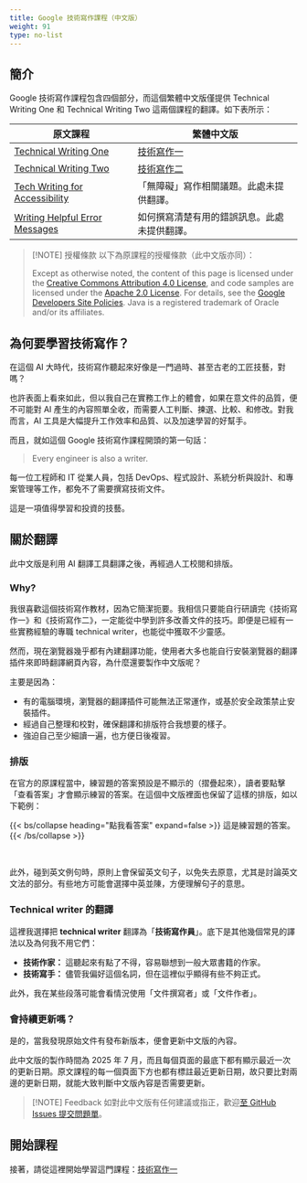 ```yaml
---
title: Google 技術寫作課程（中文版）
weight: 91
type: no-list
---
```


## 簡介

Google 技術寫作課程包含四個部分，而這個繁體中文版僅提供 Technical Writing One 和 Technical Writing Two 這兩個課程的翻譯。如下表所示：

| 原文課程 | 繁體中文版 |
| --------|-----------|
| [Technical Writing One](https://developers.google.com/tech-writing/one) | [技術寫作一](one/) |
| [Technical Writing Two](https://developers.google.com/tech-writing/two) | [技術寫作二](two/) |
| [Tech Writing for Accessibility](https://developers.google.com/tech-writing/accessibility) | 「無障礙」寫作相關議題。此處未提供翻譯。 |
| [Writing Helpful Error Messages](https://developers.google.com/tech-writing/error-messages) | 如何撰寫清楚有用的錯誤訊息。此處未提供翻譯。 |

> [!NOTE] 授權條款
> 以下為原課程的授權條款（此中文版亦同）：
>
> Except as otherwise noted, the content of this page is licensed under the [Creative Commons Attribution 4.0 License](https://creativecommons.org/licenses/by/4.0/), and code samples are licensed under the [Apache 2.0 License](https://www.apache.org/licenses/LICENSE-2.0). For details, see the [Google Developers Site Policies](https://developers.google.com/site-policies). Java is a registered trademark of Oracle and/or its affiliates.

## 為何要學習技術寫作？

在這個 AI 大時代，技術寫作聽起來好像是一門過時、甚至古老的工匠技藝，對嗎？

也許表面上看來如此，但以我自己在實務工作上的體會，如果在意文件的品質，便不可能對 AI 產生的內容照單全收，而需要人工判斷、揀選、比較、和修改。對我而言，AI 工具是大幅提升工作效率和品質、以及加速學習的好幫手。

而且，就如這個 Google 技術寫作課程開頭的第一句話：

> Every engineer is also a writer.

每一位工程師和 IT 從業人員，包括 DevOps、程式設計、系統分析與設計、和專案管理等工作，都免不了需要撰寫技術文件。

這是一項值得學習和投資的技藝。

## 關於翻譯

此中文版是利用 AI 翻譯工具翻譯之後，再經過人工校閱和排版。

### Why?

我很喜歡這個技術寫作教材，因為它簡潔扼要。我相信只要能自行研讀完《技術寫作一》和《技術寫作二》，一定能從中學到許多改善文件的技巧。即便是已經有一些實務經驗的專職 technical writer，也能從中獲取不少靈感。

然而，現在瀏覽器幾乎都有內建翻譯功能，使用者大多也能自行安裝瀏覽器的翻譯插件來即時翻譯網頁內容，為什麼還要製作中文版呢？

主要是因為：

- 有的電腦環境，瀏覽器的翻譯插件可能無法正常運作，或基於安全政策禁止安裝插件。
- 經過自己整理和校對，確保翻譯和排版符合我想要的樣子。
- 強迫自己至少細讀一遍，也方便日後複習。

### 排版

在官方的原課程當中，練習題的答案預設是不顯示的（摺疊起來），讀者要點擊「查看答案」才會顯示練習的答案。在這個中文版裡面也保留了這樣的排版，如以下範例：

{{< bs/collapse heading="點我看答案" expand=false >}}
這是練習題的答案。
{{< /bs/collapse >}}

<br/>

此外，碰到英文例句時，原則上會保留英文句子，以免失去原意，尤其是討論英文文法的部分。有些地方可能會選擇中英並陳，方便理解句子的意思。

### Technical writer 的翻譯

這裡我選擇把 **technical writer** 翻譯為「**技術寫作員**」。底下是其他幾個常見的譯法以及為何我不用它們：

- **技術作家：** 這聽起來有點了不得，容易聯想到一般大眾書籍的作家。
- **技術寫手：** 儘管我偏好這個名詞，但在這裡似乎顯得有些不夠正式。

此外，我在某些段落可能會看情況使用「文件撰寫者」或「文件作者」。

### 會持續更新嗎？

是的，當我發現原始文件有發布新版本，便會更新中文版的內容。

此中文版的製作時間為 2025 年 7 月，而且每個頁面的最底下都有顯示最近一次的更新日期。原文課程的每一個頁面下方也都有標註最近更新日期，故只要比對兩邊的更新日期，就能大致判斷中文版內容是否需要更新。

> [!NOTE] Feedback
> 如對此中文版有任何建議或指正，歡迎[至 GitHub Issues 提交問題單](https://github.com/huanlin/huanlin.github.io/issues/new?title=Google%20%e6%8a%80%e8%a1%93%e5%af%ab%e4%bd%9c%e8%aa%b2%e7%a8%8b%ef%bc%88%e4%b8%ad%e6%96%87%e7%89%88%ef%bc%89)。

## 開始課程

接著，請從這裡開始學習這門課程：[技術寫作一](one/)


